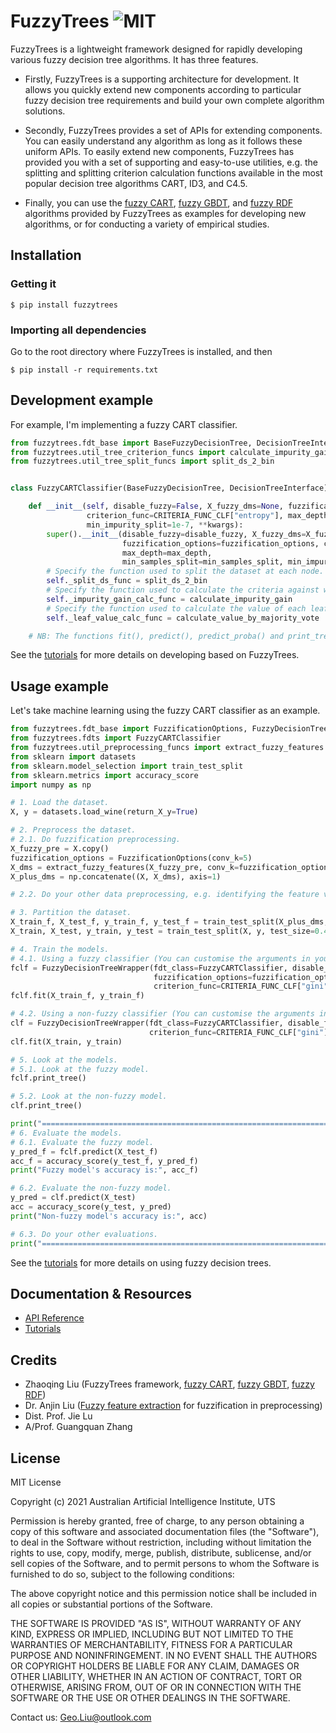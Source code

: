 # FuzzyTrees ![MIT](https://img.shields.io/badge/license-MIT-brightgreen)
FuzzyTrees is a lightweight framework designed for rapidly developing various fuzzy decision tree algorithms.
It has three features.

- Firstly, FuzzyTrees is a supporting architecture for development. 
It allows you quickly extend new components according to particular fuzzy decision tree requirements and build your own complete algorithm solutions.

- Secondly, FuzzyTrees provides a set of APIs for extending components. 
You can easily understand any algorithm as long as it follows these uniform APIs.
To easily extend new components, FuzzyTrees has provided you with a set of supporting and easy-to-use utilities, e.g. the splitting and splitting criterion calculation functions available in the most popular decision tree algorithms CART, ID3, and C4.5.

- Finally, you can use the [fuzzy CART](./fuzzytrees/fdt_base.py), [fuzzy GBDT](./fuzzytrees/fgbdt.py), and [fuzzy RDF](./fuzzytrees/frdf.py) algorithms provided by FuzzyTrees as examples for developing new algorithms, or for conducting a variety of empirical studies.


## Installation
###  Getting it
```shell
$ pip install fuzzytrees
```

###  Importing all dependencies
Go to the root directory where FuzzyTrees is installed, and then
```shell
$ pip install -r requirements.txt
```


## Development example
For example, I'm implementing a fuzzy CART classifier.

```python
from fuzzytrees.fdt_base import BaseFuzzyDecisionTree, DecisionTreeInterface, CRITERIA_FUNC_CLF
from fuzzytrees.util_tree_criterion_funcs import calculate_impurity_gain, calculate_value_by_majority_vote
from fuzzytrees.util_tree_split_funcs import split_ds_2_bin


class FuzzyCARTClassifier(BaseFuzzyDecisionTree, DecisionTreeInterface):

    def __init__(self, disable_fuzzy=False, X_fuzzy_dms=None, fuzzification_options=None,
                 criterion_func=CRITERIA_FUNC_CLF["entropy"], max_depth=float("inf"), min_samples_split=2,
                 min_impurity_split=1e-7, **kwargs):
        super().__init__(disable_fuzzy=disable_fuzzy, X_fuzzy_dms=X_fuzzy_dms,
                         fuzzification_options=fuzzification_options, criterion_func=criterion_func,
                         max_depth=max_depth,
                         min_samples_split=min_samples_split, min_impurity_split=min_impurity_split, **kwargs)
        # Specify the function used to split the dataset at each node.
        self._split_ds_func = split_ds_2_bin
        # Specify the function used to calculate the criteria against which each split point is selected during induction.
        self._impurity_gain_calc_func = calculate_impurity_gain
        # Specify the function used to calculate the value of each leaf node.
        self._leaf_value_calc_func = calculate_value_by_majority_vote

    # NB: The functions fit(), predict(), predict_proba() and print_tree() are already defined in the super class BaseFuzzyDecisionTree.
```

See the [tutorials](./tutorials.md) for more details on developing based on FuzzyTrees.


## Usage example
Let's take machine learning using the fuzzy CART classifier as an example.

```python
from fuzzytrees.fdt_base import FuzzificationOptions, FuzzyDecisionTreeWrapper, CRITERIA_FUNC_CLF
from fuzzytrees.fdts import FuzzyCARTClassifier
from fuzzytrees.util_preprocessing_funcs import extract_fuzzy_features
from sklearn import datasets
from sklearn.model_selection import train_test_split
from sklearn.metrics import accuracy_score
import numpy as np

# 1. Load the dataset.
X, y = datasets.load_wine(return_X_y=True)

# 2. Preprocess the dataset.
# 2.1. Do fuzzification preprocessing.
X_fuzzy_pre = X.copy()
fuzzification_options = FuzzificationOptions(conv_k=5)
X_dms = extract_fuzzy_features(X_fuzzy_pre, conv_k=fuzzification_options.conv_k)
X_plus_dms = np.concatenate((X, X_dms), axis=1)

# 2.2. Do your other data preprocessing, e.g. identifying the feature values and target values, processing the missing values, etc.

# 3. Partition the dataset.
X_train_f, X_test_f, y_train_f, y_test_f = train_test_split(X_plus_dms, y, test_size=0.4, random_state=22)
X_train, X_test, y_train, y_test = train_test_split(X, y, test_size=0.4, random_state=22)

# 4. Train the models.
# 4.1. Using a fuzzy classifier (You can customise the arguments in your constructor and their default values).
fclf = FuzzyDecisionTreeWrapper(fdt_class=FuzzyCARTClassifier, disable_fuzzy=False,
                                fuzzification_options=fuzzification_options,
                                criterion_func=CRITERIA_FUNC_CLF["gini"], max_depth=5)
fclf.fit(X_train_f, y_train_f)

# 4.2. Using a non-fuzzy classifier (You can customise the arguments in your constructor and their default values).
clf = FuzzyDecisionTreeWrapper(fdt_class=FuzzyCARTClassifier, disable_fuzzy=True,
                               criterion_func=CRITERIA_FUNC_CLF["gini"], max_depth=5)
clf.fit(X_train, y_train)

# 5. Look at the models.
# 5.1. Look at the fuzzy model.
fclf.print_tree()

# 5.2. Look at the non-fuzzy model.
clf.print_tree()

print("========================================================================================")
# 6. Evaluate the models.
# 6.1. Evaluate the fuzzy model.
y_pred_f = fclf.predict(X_test_f)
acc_f = accuracy_score(y_test_f, y_pred_f)
print("Fuzzy model's accuracy is:", acc_f)

# 6.2. Evaluate the non-fuzzy model.
y_pred = clf.predict(X_test)
acc = accuracy_score(y_test, y_pred)
print("Non-fuzzy model's accuracy is:", acc)

# 6.3. Do your other evaluations.
print("========================================================================================")
```

See the [tutorials](./tutorials.md) for more details on using fuzzy decision trees.


## Documentation & Resources
- [API Reference](./docs/index.html)
- [Tutorials](./tutorials.md)


## Credits
- Zhaoqing Liu (FuzzyTrees framework, [fuzzy CART](./fuzzytrees/fdt_base.py), [fuzzy GBDT](./fuzzytrees/fgbdt.py), [fuzzy RDF](./fuzzytrees/frdf.py))
- Dr. Anjin Liu ([Fuzzy feature extraction](fuzzytrees/util_preprocessing_funcs.py) for fuzzification in preprocessing)
- Dist. Prof. Jie Lu
- A/Prof. Guangquan Zhang


## License
MIT License

Copyright (c) 2021 Australian Artificial Intelligence Institute, UTS

Permission is hereby granted, free of charge, to any person obtaining a copy
of this software and associated documentation files (the "Software"), to deal
in the Software without restriction, including without limitation the rights
to use, copy, modify, merge, publish, distribute, sublicense, and/or sell
copies of the Software, and to permit persons to whom the Software is
furnished to do so, subject to the following conditions:

The above copyright notice and this permission notice shall be included in all
copies or substantial portions of the Software.

THE SOFTWARE IS PROVIDED "AS IS", WITHOUT WARRANTY OF ANY KIND, EXPRESS OR
IMPLIED, INCLUDING BUT NOT LIMITED TO THE WARRANTIES OF MERCHANTABILITY,
FITNESS FOR A PARTICULAR PURPOSE AND NONINFRINGEMENT. IN NO EVENT SHALL THE
AUTHORS OR COPYRIGHT HOLDERS BE LIABLE FOR ANY CLAIM, DAMAGES OR OTHER
LIABILITY, WHETHER IN AN ACTION OF CONTRACT, TORT OR OTHERWISE, ARISING FROM,
OUT OF OR IN CONNECTION WITH THE SOFTWARE OR THE USE OR OTHER DEALINGS IN THE
SOFTWARE.


Contact us: Geo.Liu@outlook.com



